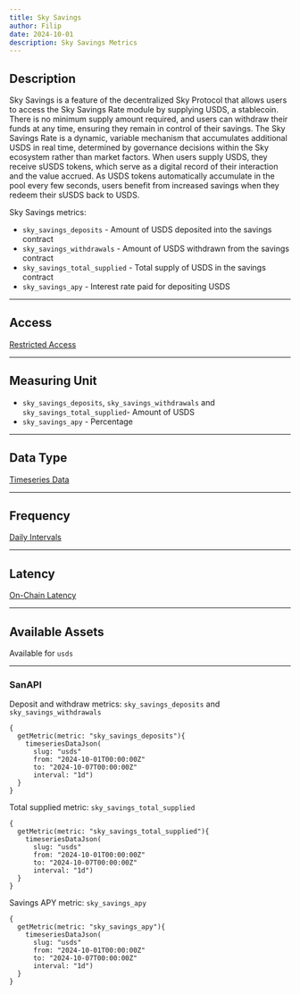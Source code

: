 ```yaml
---
title: Sky Savings
author: Filip
date: 2024-10-01
description: Sky Savings Metrics
---
```


## Description
Sky Savings is a feature of the decentralized Sky Protocol that allows users to access 
the Sky Savings Rate module by supplying USDS, a stablecoin. There is no minimum supply 
amount required, and users can withdraw their funds at any time, ensuring they remain 
in control of their savings. The Sky Savings Rate is a dynamic, variable mechanism that 
accumulates additional USDS in real time, determined by governance decisions within the 
Sky ecosystem rather than market factors. When users supply USDS, they receive sUSDS 
tokens, which serve as a digital record of their interaction and the value accrued. As 
USDS tokens automatically accumulate in the pool every few seconds, users benefit from 
increased savings when they redeem their sUSDS back to USDS.

Sky Savings metrics:
* `sky_savings_deposits` - Amount of USDS deposited into the savings contract
* `sky_savings_withdrawals` - Amount of USDS withdrawn from the savings contract
* `sky_savings_total_supplied` - Total supply of USDS in the savings contract
* `sky_savings_apy` - Interest rate paid for depositing USDS

---

## Access

[Restricted Access](/metrics/details/access#restricted-access)

---

## Measuring Unit

* `sky_savings_deposits`, `sky_savings_withdrawals` and `sky_savings_total_supplied`- Amount of USDS
* `sky_savings_apy` - Percentage

---

## Data Type

[Timeseries Data](/metrics/details/data-type#timeseries-data)

---

## Frequency

[Daily Intervals](/metrics/details/frequency#daily-frequency)

---

## Latency

[On-Chain Latency](/metrics/details/latency#on-chain-latency)

---

## Available Assets

Available for `usds`

---

### SanAPI

Deposit and withdraw metrics: `sky_savings_deposits` and `sky_savings_withdrawals`

```graphql-explorer
{
  getMetric(metric: "sky_savings_deposits"){
    timeseriesDataJson(
      slug: "usds"
      from: "2024-10-01T00:00:00Z"
      to: "2024-10-07T00:00:00Z"
      interval: "1d")
  }
}
```

Total supplied metric: `sky_savings_total_supplied`

```graphql-explorer
{
  getMetric(metric: "sky_savings_total_supplied"){
    timeseriesDataJson(
      slug: "usds"
      from: "2024-10-01T00:00:00Z"
      to: "2024-10-07T00:00:00Z"
      interval: "1d")
  }
}
```

Savings APY metric: `sky_savings_apy`

```graphql-explorer
{
  getMetric(metric: "sky_savings_apy"){
    timeseriesDataJson(
      slug: "usds"
      from: "2024-10-01T00:00:00Z"
      to: "2024-10-07T00:00:00Z"
      interval: "1d")
  }
}
```
